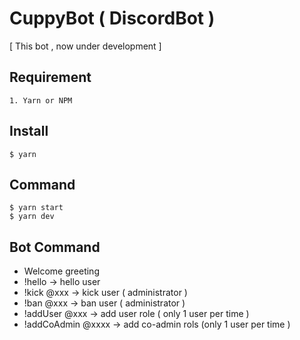 # CuppyBot ( DiscordBot )

[ This bot , now under development ]

## Requirement

```
1. Yarn or NPM
```

## Install

```
$ yarn
```

## Command

```
$ yarn start
$ yarn dev
```

## Bot Command

- Welcome greeting
- !hello → hello user
- !kick @xxx → kick user ( administrator )
- !ban @xxx → ban user ( administrator )
- !addUser @xxx → add user role ( only 1 user per time )
- !addCoAdmin @xxxx → add co-admin rols (only 1 user per time )

